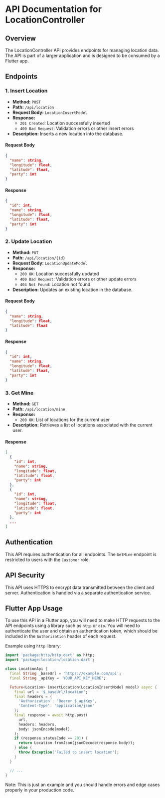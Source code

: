 API Documentation for LocationController
======================================

Overview
--------

The LocationController API provides endpoints for managing location data. The API is part of a larger application and is designed to be consumed by a Flutter app.

Endpoints
--------

### 1. Insert Location

* **Method:** `POST`
* **Path:** `/api/location`
* **Request Body:** `LocationInsertModel`
* **Response:**
	+ `201 Created`: Location successfully inserted
	+ `400 Bad Request`: Validation errors or other insert errors
* **Description:** Inserts a new location into the database.

#### Request Body

```json
{
  "name": string,
  "longitude": float,
  "latitude": float,
  "party": int
}
```

#### Response

```json
{
  "id": int,
  "name": string,
  "longitude": float,
  "latitude": float,
  "party": int
}
```

### 2. Update Location

* **Method:** `PUT`
* **Path:** `/api/location/{id}`
* **Request Body:** `LocationUpdateModel`
* **Response:**
	+ `200 OK`: Location successfully updated
	+ `400 Bad Request`: Validation errors or other update errors
	+ `404 Not Found`: Location not found
* **Description:** Updates an existing location in the database.

#### Request Body

```json
{
  "name": string,
  "longitude": float,
  "latitude": float
}
```

#### Response

```json
{
  "id": int,
  "name": string,
  "longitude": float,
  "latitude": float,
  "party": int
}
```

### 3. Get Mine

* **Method:** `GET`
* **Path:** `/api/location/mine`
* **Response:**
	+ `200 OK`: List of locations for the current user
* **Description:** Retrieves a list of locations associated with the current user.

#### Response

```json
[
  {
    "id": int,
    "name": string,
    "longitude": float,
    "latitude": float,
    "party": int
  },
  {
    "id": int,
    "name": string,
    "longitude": float,
    "latitude": float,
    "party": int
  },
  ...
]
```

 Authentication
--------------

This API requires authentication for all endpoints. The `GetMine` endpoint is restricted to users with the `Customer` role.

API Security
------------

This API uses HTTPS to encrypt data transmitted between the client and server. Authentication is handled via a separate authentication service.

Flutter App Usage
-----------------

To use this API in a Flutter app, you will need to make HTTP requests to the API endpoints using a library such as `http` or `dio`. You will need to authenticate the user and obtain an authentication token, which should be included in the `Authorization` header of each request.

Example using `http` library:

```dart
import 'package:http/http.dart' as http;
import 'package:location/location.dart';

class LocationApi {
  final String _baseUrl = 'https://example.com/api';
  final String _apiKey = 'YOUR_API_KEY_HERE';

  Future<Location> insertLocation(LocationInsertModel model) async {
    final url = '$_baseUrl/location';
    final headers = {
      'Authorization': 'Bearer $_apiKey',
      'Content-Type': 'application/json'
    };
    final response = await http.post(
      url,
      headers: headers,
      body: jsonEncode(model),
    );
    if (response.statusCode == 201) {
      return Location.fromJson(jsonDecode(response.body));
    } else {
      throw Exception('Failed to insert location');
    }
  }

  // ...
}
```

Note: This is just an example and you should handle errors and edge cases properly in your production code.